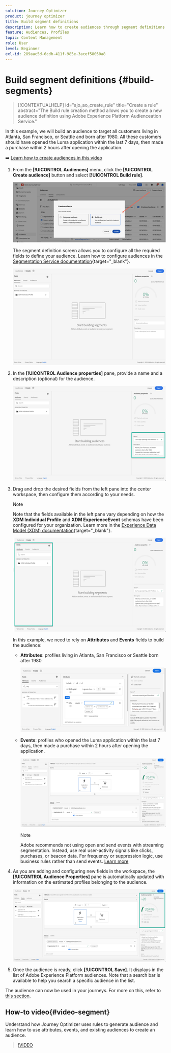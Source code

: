 ```yaml
---
solution: Journey Optimizer
product: journey optimizer
title: Build segment definitions
description: Learn how to create audiences through segment definitions
feature: Audiences, Profiles
topic: Content Management
role: User
level: Beginner
exl-id: 289aac5d-6cdb-411f-985e-3acef58050a8
---
```

# Build segment definitions {#build-segments}

>[!CONTEXTUALHELP]
>id="ajo_ao_create_rule"
>title="Create a rule"
>abstract="The Build rule creation method allows you to create a new audience definition using Adobe Experience Platform Audienceation Service."

In this example, we will build an audience to target all customers living in Atlanta, San Francisco, or Seattle and born after 1980. All these customers should have opened the Luma application within the last 7 days, then made a purchase within 2 hours after opening the application.

➡️ [Learn how to create audiences in this video](#video-segment)

1. From the **[!UICONTROL Audiences]** menu, click the **[!UICONTROL Create audience]** button and select **[!UICONTROL Build rule]**.
    
    ![](assets/create-segment.png)

    The segment definition screen allows you to configure all the required fields to define your audience. Learn how to configure audiences in the [Segmentation Service documentation](https://experienceleague.adobe.com/docs/experience-platform/segmentation/ui/overview.html){target="_blank"}.

    ![](assets/segment-builder.png)

1. In the **[!UICONTROL Audience properties]** pane, provide a name and a description (optional) for the audience.

    ![](assets/segment-properties.png)

1. Drag and drop the desired fields from the left pane into the center workspace, then configure them according to your needs.

    >[!NOTE]
    >
    >Note that the fields available in the left pane vary depending on how the **XDM Individual Profile** and **XDM ExperienceEvent** schemas have been configured for your organization.  Learn more in the [Experience Data Model (XDM) documentation](https://experienceleague.adobe.com/docs/experience-platform/xdm/home.html){target="_blank"}.

    ![](assets/drag-fields.png)

    In this example, we need to rely on **Attributes** and **Events** fields to build the audience:

    * **Attributes**: profiles living in Atlanta, San Francisco or Seattle born after 1980

        ![](assets/add-attributes.png)
        
    * **Events**: profiles who opened the Luma application within the last 7 days, then made a purchase within 2 hours after opening the application.

        ![](assets/add-events.png)

        >[!NOTE]
        >
        >Adobe recommends not using open and send events with streaming segmentation. Instead, use real user-activity signals like clicks, purchases, or beacon data. For frequency or suppression logic, use business rules rather than send events. [Learn more](about-audiences.md#open-and-send-event-guardrails)

1. As you are adding and configuring new fields in the workspace, the **[!UICONTROL Audience Properties]** pane is automatically updated with information on the estimated profiles belonging to the audience.

    ![](assets/segment-estimate.png)

1. Once the audience is ready, click **[!UICONTROL Save]**. It displays in the list of Adobe Experience Platform audiences. Note that a search bar is available to help you search a specific audience in the list.

The audience can now be used in your journeys. For more on this, refer to [this section](../audience/about-audiences.md).

## How-to video{#video-segment}

Understand how Journey Optimizer uses rules to generate audience and learn how to use attributes, events, and existing audiences to create an audience.

>[!VIDEO](https://video.tv.adobe.com/v/3425020?quality=12)
